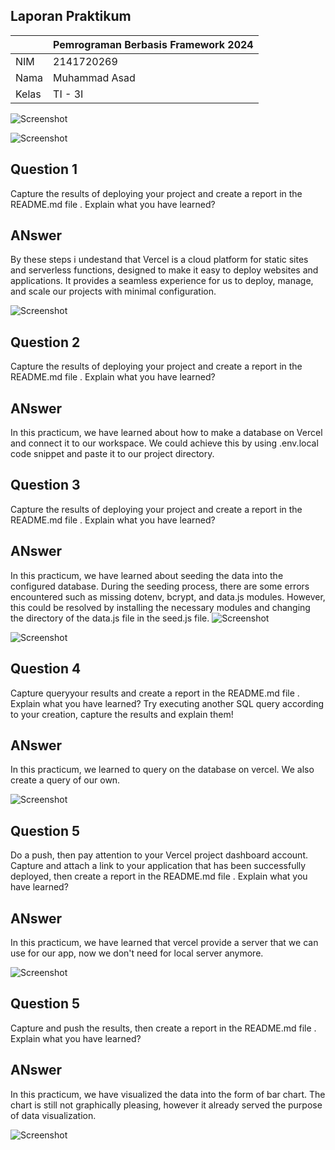 ## Laporan Praktikum

|  | Pemrograman Berbasis Framework 2024 |
|--|--|
| NIM |  2141720269|
| Nama |  Muhammad Asad |
| Kelas | TI - 3I |


![Screenshot](assets/01.png)

![Screenshot](assets/02.png)

## Question 1
Capture the results of deploying your project and create a report in the README.md file . Explain what you have learned?
## ANswer
By these steps i undestand that Vercel is a cloud platform for static sites and serverless functions, designed to make it easy to deploy websites and applications. It provides a seamless experience for us to deploy, manage, and scale our projects with minimal configuration.

![Screenshot](assets/03.png)

## Question 2
Capture the results of deploying your project and create a report in the README.md file . Explain what you have learned?
## ANswer
In this practicum, we have learned about how to make a database on Vercel and connect it to our workspace. We could achieve this by using .env.local code snippet and paste it to our project directory.


## Question 3
Capture the results of deploying your project and create a report in the README.md file . Explain what you have learned?
## ANswer
In this practicum, we have learned about seeding the data into the configured database. During the seeding process, there are some errors encountered such as missing dotenv, bcrypt, and data.js modules. However, this could be resolved by installing the necessary modules and changing the directory of the data.js file in the seed.js file.
![Screenshot](assets/04.png)

![Screenshot](assets/05.png)

## Question 4
Capture queryyour results and create a report in the README.md file . Explain what you have learned? Try executing another SQL query according to your creation, capture the results and explain them!
## ANswer
In this practicum, we learned to query on the database on vercel. We also create a query of our own.

![Screenshot](assets/06.png)

## Question 5
Do a push, then pay attention to your Vercel project dashboard account. Capture and attach a link to your application that has been successfully deployed, then create a report in the README.md file . Explain what you have learned?
## ANswer
In this practicum, we have learned that vercel provide a server that we can use for our app, now we don't need for local server anymore.

![Screenshot](assets/07.png)

## Question 5
Capture and push the results, then create a report in the README.md file . Explain what you have learned?
## ANswer
In this practicum, we have visualized the data into the form of bar chart. The chart is still not graphically pleasing, however it already served the purpose of data visualization.

![Screenshot](assets/08.png)
